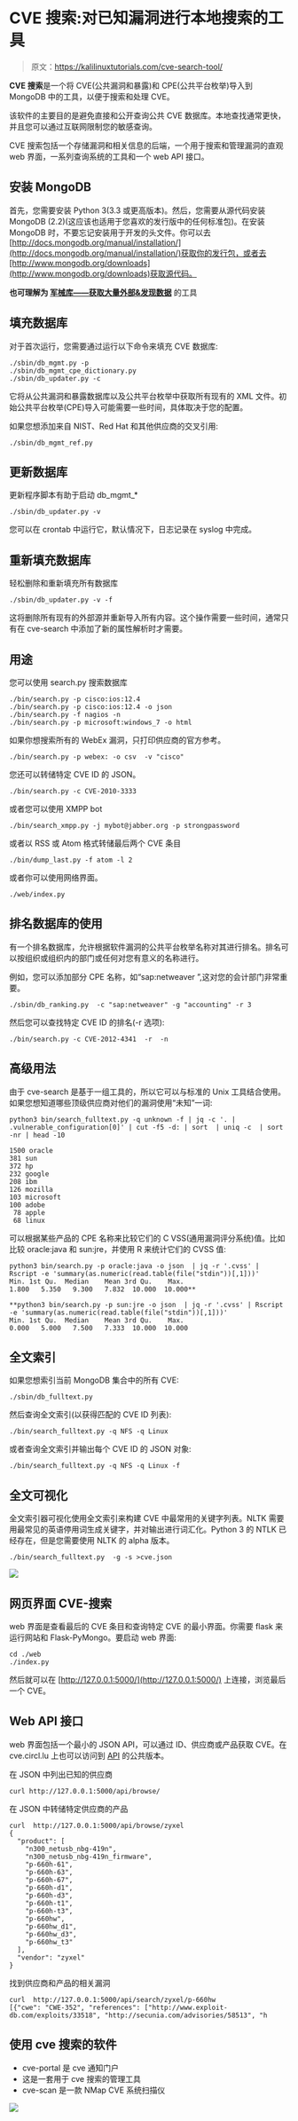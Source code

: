 # CVE 搜索:对已知漏洞进行本地搜索的工具

> 原文：<https://kalilinuxtutorials.com/cve-search-tool/>

**CVE 搜索**是一个将 CVE(公共漏洞和暴露)和 CPE(公共平台枚举)导入到 MongoDB 中的工具，以便于搜索和处理 CVE。

该软件的主要目的是避免直接和公开查询公共 CVE 数据库。本地查找通常更快，并且您可以通过互联网限制您的敏感查询。

CVE 搜索包括一个存储漏洞和相关信息的后端，一个用于搜索和管理漏洞的直观 web 界面，一系列查询系统的工具和一个 web API 接口。

## **安装 MongoDB**

首先，您需要安装 Python 3(3.3 或更高版本)。然后，您需要从源代码安装 MongoDB (2.2)(这应该也适用于您喜欢的发行版中的任何标准包)。在安装 MongoDB 时，不要忘记安装用于开发的头文件。你可以去[http://docs.mongodb.org/manual/installation/](http://docs.mongodb.org/manual/installation/)获取你的发行包，或者去[http://www.mongodb.org/downloads](http://www.mongodb.org/downloads)获取源代码。

**也可理解为 [军械库——获取大量外部&发现数据](https://kalilinuxtutorials.com/armory/)** 的工具

## **填充数据库**

对于首次运行，您需要通过运行以下命令来填充 CVE 数据库:

```
./sbin/db_mgmt.py -p
./sbin/db_mgmt_cpe_dictionary.py
./sbin/db_updater.py -c
```

它将从公共漏洞和暴露数据库以及公共平台枚举中获取所有现有的 XML 文件。初始公共平台枚举(CPE)导入可能需要一些时间，具体取决于您的配置。

如果您想添加来自 NIST、Red Hat 和其他供应商的交叉引用:

```
./sbin/db_mgmt_ref.py
```

## **更新数据库**

更新程序脚本有助于启动 db_mgmt_*

```
./sbin/db_updater.py -v
```

您可以在 crontab 中运行它，默认情况下，日志记录在 syslog 中完成。

## **重新填充数据库**

轻松删除和重新填充所有数据库

```
./sbin/db_updater.py -v -f
```

这将删除所有现有的外部源并重新导入所有内容。这个操作需要一些时间，通常只有在 cve-search 中添加了新的属性解析时才需要。

## **用途**

您可以使用 search.py 搜索数据库

```
./bin/search.py -p cisco:ios:12.4
./bin/search.py -p cisco:ios:12.4 -o json
./bin/search.py -f nagios -n
./bin/search.py -p microsoft:windows_7 -o html
```

如果你想搜索所有的 WebEx 漏洞，只打印供应商的官方参考。

```
./bin/search.py -p webex: -o csv  -v "cisco"
```

您还可以转储特定 CVE ID 的 JSON。

```
./bin/search.py -c CVE-2010-3333
```

或者您可以使用 XMPP bot

```
./bin/search_xmpp.py -j mybot@jabber.org -p strongpassword
```

或者以 RSS 或 Atom 格式转储最后两个 CVE 条目

```
./bin/dump_last.py -f atom -l 2
```

或者你可以使用网络界面。

```
./web/index.py
```

## **排名数据库的使用**

有一个排名数据库，允许根据软件漏洞的公共平台枚举名称对其进行排名。排名可以按组织或组织内的部门或任何对您有意义的名称进行。

例如，您可以添加部分 CPE 名称，如“sap:netweaver ”,这对您的会计部门非常重要。

```
./sbin/db_ranking.py  -c "sap:netweaver" -g "accounting" -r 3
```

然后您可以查找特定 CVE ID 的排名(-r 选项):

```
./bin/search.py -c CVE-2012-4341  -r  -n
```

## **高级用法**

由于 cve-search 是基于一组工具的，所以它可以与标准的 Unix 工具结合使用。如果您想知道哪些顶级供应商对他们的漏洞使用“未知”一词:

```
python3 bin/search_fulltext.py -q unknown -f | jq -c '. | .vulnerable_configuration[0]' | cut -f5 -d: | sort  | uniq -c  | sort -nr | head -10

1500 oracle
381 sun
372 hp
232 google
208 ibm
126 mozilla
103 microsoft
100 adobe
 78 apple
 68 linux
```

可以根据某些产品的 CPE 名称来比较它们的 C VSS(通用漏洞评分系统)值。比如比较 oracle:java 和 sun:jre，并使用 R 来统计它们的 CVSS 值:

```
python3 bin/search.py -p oracle:java -o json  | jq -r '.cvss' | Rscript -e 'summary(as.numeric(read.table(file("stdin"))[,1]))'
Min. 1st Qu.  Median    Mean 3rd Qu.    Max.
1.800   5.350   9.300   7.832  10.000  10.000**

**python3 bin/search.py -p sun:jre -o json  | jq -r '.cvss' | Rscript -e 'summary(as.numeric(read.table(file("stdin"))[,1]))'
Min. 1st Qu.  Median    Mean 3rd Qu.    Max.
0.000   5.000   7.500   7.333  10.000  10.000
```

## **全文索引**

如果您想索引当前 MongoDB 集合中的所有 CVE:

```
./sbin/db_fulltext.py
```

然后查询全文索引(以获得匹配的 CVE ID 列表):

```
./bin/search_fulltext.py -q NFS -q Linux
```

或者查询全文索引并输出每个 CVE ID 的 JSON 对象:

```
./bin/search_fulltext.py -q NFS -q Linux -f
```

## **全文可视化**

全文索引器可视化使用全文索引来构建 CVE 中最常用的关键字列表。NLTK 需要用最常见的英语停用词生成关键字，并对输出进行词汇化。Python 3 的 NTLK 已经存在，但是您需要使用 NLTK 的 alpha 版本。

```
./bin/search_fulltext.py  -g -s >cve.json
```

![](img/52607c85601459ebc78583ac14f21a82.png)

## **网页界面 CVE-搜索** 

web 界面是查看最后的 CVE 条目和查询特定 CVE 的最小界面。你需要 flask 来运行网站和 Flask-PyMongo。要启动 web 界面:

```
cd ./web
./index.py
```

然后就可以在 [http://127.0.0.1:5000/](http://127.0.0.1:5000/) 上连接，浏览最后一个 CVE。

## **Web API 接口**

web 界面包括一个最小的 JSON API，可以通过 ID、供应商或产品获取 CVE。在 cve.circl.lu 上也可以访问到 [API](https://cve.circl.lu/) 的公共版本。

在 JSON 中列出已知的供应商

```
curl http://127.0.0.1:5000/api/browse/
```

在 JSON 中转储特定供应商的产品

```
curl  http://127.0.0.1:5000/api/browse/zyxel 
{
  "product": [
    "n300_netusb_nbg-419n",
    "n300_netusb_nbg-419n_firmware",
    "p-660h-61",
    "p-660h-63",
    "p-660h-67",
    "p-660h-d1",
    "p-660h-d3",
    "p-660h-t1",
    "p-660h-t3",
    "p-660hw",
    "p-660hw_d1",
    "p-660hw_d3",
    "p-660hw_t3"
  ],
  "vendor": "zyxel"
}
```

找到供应商和产品的相关漏洞

```
curl  http://127.0.0.1:5000/api/search/zyxel/p-660hw
[{"cwe": "CWE-352", "references": ["http://www.exploit-db.com/exploits/33518", "http://secunia.com/advisories/58513", "h
```

## **使用 cve 搜索的软件**

*   cve-portal 是 cve 通知门户
*   这是一套用于 cve 搜索的管理工具
*   cve-scan 是一款 NMap CVE 系统扫描仪

[![](img/d861a9096555aeb1980fc054015933d7.png)](https://github.com/cve-search/cve-search#usage-of-the-ranking-database)